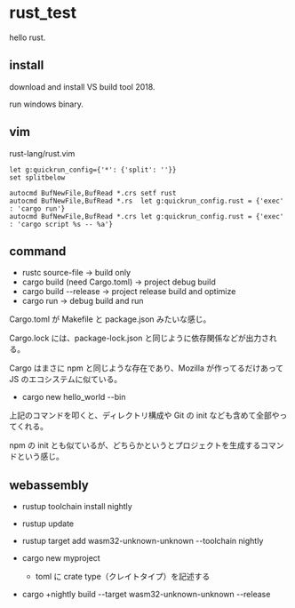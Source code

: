
# rust_test

hello rust.

## install

download and install VS build tool 2018.

run windows binary.

## vim

rust-lang/rust.vim

```
let g:quickrun_config={'*': {'split': ''}}
set splitbelow

autocmd BufNewFile,BufRead *.crs setf rust
autocmd BufNewFile,BufRead *.rs  let g:quickrun_config.rust = {'exec' : 'cargo run'}
autocmd BufNewFile,BufRead *.crs let g:quickrun_config.rust = {'exec' : 'cargo script %s -- %a'}
```

## command

* rustc source-file -> build only
* cargo build (need Cargo.toml) -> project debug build
* cargo build --release -> project release build and optimize
* cargo run -> debug build and run

Cargo.toml が Makefile と package.json みたいな感じ。

Cargo.lock には、package-lock.json と同じように依存関係などが出力される。

Cargo はまさに npm と同じような存在であり、Mozilla が作ってるだけあって JS のエコシステムに似ている。

* cargo new hello_world --bin

上記のコマンドを叩くと、ディレクトリ構成や Git の init なども含めて全部やってくれる。

npm の init とも似ているが、どちらかというとプロジェクトを生成するコマンドという感じ。

## webassembly

* rustup toolchain install nightly
* rustup update
* rustup target add wasm32-unknown-unknown --toolchain nightly

* cargo new myproject
    - toml に crate type（クレイトタイプ）を記述する
* cargo +nightly build --target wasm32-unknown-unknown --release










